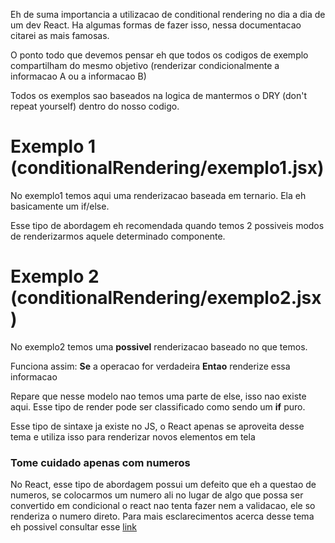Eh de suma importancia a utilizacao de conditional rendering no dia a dia de um dev React. Ha algumas formas de fazer isso, nessa documentacao citarei as mais famosas.

O ponto todo que devemos pensar eh que todos os codigos de exemplo compartilham do mesmo objetivo (renderizar condicionalmente a informacao A ou a informacao B)

Todos os exemplos sao baseados na logica de mantermos o DRY (don't repeat yourself) dentro do nosso codigo.

# Exemplo 1 (conditionalRendering/exemplo1.jsx)
No exemplo1 temos aqui uma renderizacao baseada em ternario. Ela eh basicamente um if/else.

Esse tipo de abordagem eh recomendada quando temos 2 possiveis modos de renderizarmos aquele determinado componente.

# Exemplo 2 (conditionalRendering/exemplo2.jsx)
No exemplo2 temos uma **possivel** renderizacao baseado no que temos.

Funciona assim: 
**Se** a operacao for verdadeira 
**Entao** renderize essa informacao

Repare que nesse modelo nao temos uma parte de else, isso nao existe aqui. Esse tipo de render pode ser classificado como sendo um **if** puro.

Esse tipo de sintaxe ja existe no JS, o React apenas se aproveita desse tema e utiliza isso para renderizar novos elementos em tela

### Tome cuidado apenas com numeros
No React, esse tipo de abordagem possui um defeito que eh a questao de numeros, se colocarmos um numero ali no lugar de algo que possa ser convertido em condicional o react nao tenta fazer nem a validacao, ele so renderiza o numero direto. Para mais esclarecimentos acerca desse tema eh possivel consultar esse [link](https://react.dev/learn/conditional-rendering#logical-and-operator-)